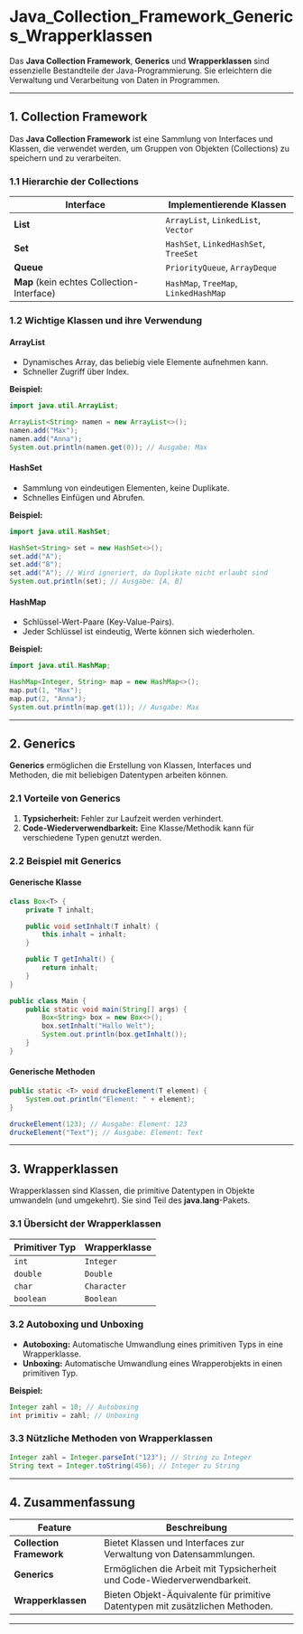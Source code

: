 
# Java_Collection_Framework_Generics_Wrapperklassen

Das **Java Collection Framework**, **Generics** und **Wrapperklassen** sind essenzielle Bestandteile der Java-Programmierung. Sie erleichtern die Verwaltung und Verarbeitung von Daten in Programmen.

---

## **1. Collection Framework**

Das **Java Collection Framework** ist eine Sammlung von Interfaces und Klassen, die verwendet werden, um Gruppen von Objekten (Collections) zu speichern und zu verarbeiten.

### **1.1 Hierarchie der Collections**
| **Interface**       | **Implementierende Klassen**                         |
|----------------------|-----------------------------------------------------|
| **List**            | `ArrayList`, `LinkedList`, `Vector`                 |
| **Set**             | `HashSet`, `LinkedHashSet`, `TreeSet`               |
| **Queue**           | `PriorityQueue`, `ArrayDeque`                       |
| **Map** (kein echtes Collection-Interface) | `HashMap`, `TreeMap`, `LinkedHashMap`       |

### **1.2 Wichtige Klassen und ihre Verwendung**
#### **ArrayList**
- Dynamisches Array, das beliebig viele Elemente aufnehmen kann.
- Schneller Zugriff über Index.

**Beispiel:**
```java
import java.util.ArrayList;

ArrayList<String> namen = new ArrayList<>();
namen.add("Max");
namen.add("Anna");
System.out.println(namen.get(0)); // Ausgabe: Max
```

#### **HashSet**
- Sammlung von eindeutigen Elementen, keine Duplikate.
- Schnelles Einfügen und Abrufen.

**Beispiel:**
```java
import java.util.HashSet;

HashSet<String> set = new HashSet<>();
set.add("A");
set.add("B");
set.add("A"); // Wird ignoriert, da Duplikate nicht erlaubt sind
System.out.println(set); // Ausgabe: [A, B]
```

#### **HashMap**
- Schlüssel-Wert-Paare (Key-Value-Pairs).
- Jeder Schlüssel ist eindeutig, Werte können sich wiederholen.

**Beispiel:**
```java
import java.util.HashMap;

HashMap<Integer, String> map = new HashMap<>();
map.put(1, "Max");
map.put(2, "Anna");
System.out.println(map.get(1)); // Ausgabe: Max
```

---

## **2. Generics**
**Generics** ermöglichen die Erstellung von Klassen, Interfaces und Methoden, die mit beliebigen Datentypen arbeiten können.

### **2.1 Vorteile von Generics**
1. **Typsicherheit:** Fehler zur Laufzeit werden verhindert.
2. **Code-Wiederverwendbarkeit:** Eine Klasse/Methodik kann für verschiedene Typen genutzt werden.

### **2.2 Beispiel mit Generics**
#### **Generische Klasse**
```java
class Box<T> {
    private T inhalt;

    public void setInhalt(T inhalt) {
        this.inhalt = inhalt;
    }

    public T getInhalt() {
        return inhalt;
    }
}

public class Main {
    public static void main(String[] args) {
        Box<String> box = new Box<>();
        box.setInhalt("Hallo Welt");
        System.out.println(box.getInhalt());
    }
}
```

#### **Generische Methoden**
```java
public static <T> void druckeElement(T element) {
    System.out.println("Element: " + element);
}

druckeElement(123); // Ausgabe: Element: 123
druckeElement("Text"); // Ausgabe: Element: Text
```

---

## **3. Wrapperklassen**
Wrapperklassen sind Klassen, die primitive Datentypen in Objekte umwandeln (und umgekehrt). Sie sind Teil des **java.lang**-Pakets.

### **3.1 Übersicht der Wrapperklassen**
| **Primitiver Typ** | **Wrapperklasse** |
|---------------------|-------------------|
| `int`              | `Integer`        |
| `double`           | `Double`         |
| `char`             | `Character`      |
| `boolean`          | `Boolean`        |

### **3.2 Autoboxing und Unboxing**
- **Autoboxing:** Automatische Umwandlung eines primitiven Typs in eine Wrapperklasse.
- **Unboxing:** Automatische Umwandlung eines Wrapperobjekts in einen primitiven Typ.

**Beispiel:**
```java
Integer zahl = 10; // Autoboxing
int primitiv = zahl; // Unboxing
```

### **3.3 Nützliche Methoden von Wrapperklassen**
```java
Integer zahl = Integer.parseInt("123"); // String zu Integer
String text = Integer.toString(456); // Integer zu String
```

---

## **4. Zusammenfassung**
| **Feature**            | **Beschreibung**                                                             |
|-------------------------|-----------------------------------------------------------------------------|
| **Collection Framework** | Bietet Klassen und Interfaces zur Verwaltung von Datensammlungen.         |
| **Generics**            | Ermöglichen die Arbeit mit Typsicherheit und Code-Wiederverwendbarkeit.    |
| **Wrapperklassen**      | Bieten Objekt-Äquivalente für primitive Datentypen mit zusätzlichen Methoden.|

---


